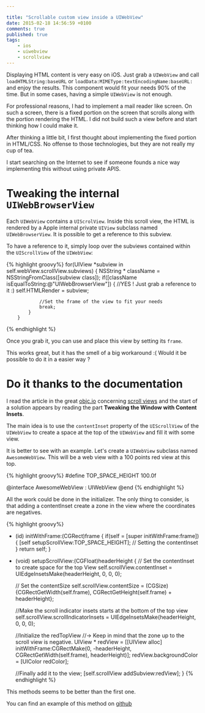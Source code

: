 ```yaml
---

title: "Scrollable custom view inside a UIWebView"
date: 2015-02-18 14:56:59 +0100
comments: true
published: true
tags: 
    - ios 
    - uiwebview
    - scrollview
---
```


Displaying HTML content is very easy on iOS. Just grab a `UIWebView` and call `loadHTMLString:baseURL` or  `loadData:MIMEType:textEncodingName:baseURL:` and enjoy the results.
This component would fit your needs 90% of the time. But in some cases, having a simple `UIWebView` is not enough.

For professional reasons, I had to implement a mail reader like screen. On such a screen, there is a fixed portion on the screen that scrolls along with the portion rendering the HTML. I did not build such a view before and start thinking how I could make it.

After thinking a little bit, I first thought about implementing the fixed portion in HTML/CSS. No offense to those technologies, but they are not really my cup of tea.

I start searching on the Internet to see if someone founds a nice way implementing this without using private APIS.

# Tweaking the internal `UIWebBrowserView`

Each `UIWebView` contains a `UIScrolView`. Inside this scroll view, the HTML is rendered by a Apple internal private `UIView` subclass named `UIWebBrowserView`. It is possible to get a reference to this subview.

To have a reference to it, simply loop over the subviews contained within the `UIScrollView` of the `UIWebView`:

{% highlight groovy%}
for(UIView *subview in self.webView.scrollView.subviews)
        {
            NSString * className = NSStringFromClass([subview class]);
            if([className isEqualToString:@"UIWebBrowserView"])
            {
            	//YES ! Just grab a reference to it :)
                self.HTMLRender  = subview;

                //Set the frame of the view to fit your needs
                break;
            }
        }
{% endhighlight %}

Once you grab it, you can use and place this view by setting its `frame`.

This works great, but it has the smell of a big workaround :( Would it be possible to do it in a easier way ?

# Do it thanks to the documentation

I read the article in the great [objc.io](http://www.objc.io/) concerning [scroll views](http://www.objc.io/issue-3/scroll-view.html) and the start of a solution appears by reading the part **Tweaking the Window with Content Insets**.

The main idea is to use the `contentInset` property of the `UIScrollView` of the `UIWebView` to create a space at the top of the `UIWebView` and fill it with some view.

It is better to see with an example. Let's create a `UIWebView` subclass named `AwesomeWebView`. This will be a web view with a 100 points red view at this top.

{% highlight groovy%}
#define TOP_SPACE_HEIGHT 100.0f

@interface AwesomeWebView : UIWebView
@end
{% endhighlight %}

All the work could be done in the initializer. The only thing to consider, is that adding a contentInset create a zone in the view where the coordinates are negatives.

{% highlight groovy%}

- (id) initWithFrame:(CGRect)frame
{
    if(self = [super initWithFrame:frame])
    {
        [self setupScrollView:TOP_SPACE_HEIGHT]; // Setting the contentInset
    }
    return self;
}

- (void) setupScrollView:(CGFloat)headerHeight
{
	// Set the contentInset to create space for the top View
    self.scrollView.contentInset = UIEdgeInsetsMake(headerHeight, 0, 0, 0);

    // Set the contentSize
    self.scrollView.contentSize = (CGSize){CGRectGetWidth(self.frame), CGRectGetHeight(self.frame) + headerHeight};

    //Make the scroll indicator insets starts at the bottom of the top view
    self.scrollView.scrollIndicatorInsets = UIEdgeInsetsMake(headerHeight, 0, 0, 0);

    //Initialize the redTopView
    //-> Keep in mind that the zone up to the scroll view is negative.
    UIView * redView = [[UIView alloc] initWithFrame:CGRectMake(0, -headerHeight, CGRectGetWidth(self.frame), headerHeight)];
    redView.backgroundColor = [UIColor redColor];

    //Finally add it to the view;
    [self.scrollView addSubview:redView];
}
{% endhighlight %}

This methods seems to be better than the first one.

You can find an example of this method on [github](https://github.com/yageek/CustomWebview)
